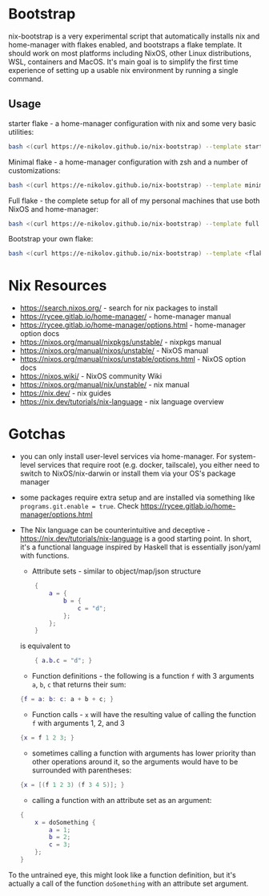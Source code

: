 # Bootstrap

nix-bootstrap is a very experimental script that automatically installs nix and home-manager with flakes enabled, and bootstraps a flake template. It should work on most platforms including NixOS, other Linux distributions, WSL, containers and MacOS. It's main goal is to simplify the first time experience of setting up a usable nix environment by running a single command.

## Usage

starter flake - a home-manager configuration with nix and some very basic utilities:

```sh
bash <(curl https://e-nikolov.github.io/nix-bootstrap) --template starter
```

Minimal flake - a home-manager configuration with zsh and a number of customizations:

```sh
bash <(curl https://e-nikolov.github.io/nix-bootstrap) --template minimal
```

Full flake - the complete setup for all of my personal machines that use both NixOS and home-manager:

```sh
bash <(curl https://e-nikolov.github.io/nix-bootstrap) --template full
```

Bootstrap your own flake:

```sh
bash <(curl https://e-nikolov.github.io/nix-bootstrap) --template <flake-template-url>
```

# Nix Resources

- https://search.nixos.org/                             - search for nix packages to install
- https://rycee.gitlab.io/home-manager/                 - home-manager manual
- https://rycee.gitlab.io/home-manager/options.html     - home-manager option docs
- https://nixos.org/manual/nixpkgs/unstable/            - nixpkgs manual
- https://nixos.org/manual/nixos/unstable/              - NixOS manual
- https://nixos.org/manual/nixos/unstable/options.html  - NixOS option docs
- https://nixos.wiki/                                   - NixOS community Wiki
- https://nixos.org/manual/nix/unstable/                - nix manual
- https://nix.dev/                                      - nix guides
- https://nix.dev/tutorials/nix-language                - nix language overview


# Gotchas

- you can only install user-level services via home-manager. For system-level services that require root (e.g. docker, tailscale), you either need to switch to NixOS/nix-darwin or install them via your OS's package manager
- some packages require extra setup and are installed via something like `programs.git.enable = true`. Check https://rycee.gitlab.io/home-manager/options.html
- The Nix language can be counterintuitive and deceptive - https://nix.dev/tutorials/nix-language is a good starting point.
In short, it's a functional language inspired by Haskell that is essentially json/yaml with functions.
    * Attribute sets - similar to object/map/json structure

    ```nix
        {
            a = {
                b = {
                    c = "d";
                };
            };
        }
    ```

   is equivalent to
   
    ```nix
        { a.b.c = "d"; }
    ```

    - Function definitions - the following is a function `f` with 3 arguments `a`, `b`, `c` that returns their sum:

    ```nix
    {f = a: b: c: a + b + c; }
    ```
    
    - Function calls - `x` will have the resulting value of calling the function `f` with arguments 1, 2, and 3

    ```nix
    {x = f 1 2 3; }
    ```
    - sometimes calling a function with arguments has lower priority than other operations around it, so the arguments would have to be surrounded with parentheses:

    ```nix
    {x = [(f 1 2 3) (f 3 4 5)]; }
    ```
    
    - calling a function with an attribute set as an argument:

    ```nix
    {
        x = doSomething {
            a = 1;
            b = 2;
            c = 3;
        };
    }
    ```
To the untrained eye, this might look like a function definition, but it's actually a call of the function `doSomething` with an attribute set argument.
